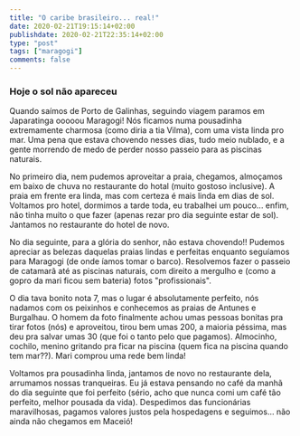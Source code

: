 ```yaml
---
title: "O caribe brasileiro... real!"
date: 2020-02-21T19:15:14+02:00
publishdate: 2020-02-21T22:35:14+02:00
type: "post"
tags: ["maragogi"]
comments: false
---
```

### Hoje o sol não apareceu

Quando saímos de Porto de Galinhas, seguindo viagem paramos em Japaratinga ooooou Maragogi! Nós ficamos numa pousadinha extremamente charmosa (como diria a tia Vilma), com uma vista linda pro mar. Uma pena que estava chovendo nesses dias, tudo meio nublado, e a gente morrendo de medo de perder nosso passeio para as piscinas naturais. 

No primeiro dia, nem pudemos aproveitar a praia, chegamos, almoçamos em baixo de chuva no restaurante do hotal (muito gostoso inclusive). A praia em frente era linda, mas com certeza é mais linda em dias de sol. Voltamos pro hotel, dormimos a tarde toda, eu trabalhei um pouco... enfim, não tinha muito o que fazer (apenas rezar pro dia seguinte estar de sol). Jantamos no restaurante do hotel de novo. 

No dia seguinte, para a glória do senhor, não estava chovendo!! Pudemos apreciar as belezas daquelas praias lindas e perfeitas enquanto seguíamos para Maragogi (de onde íamos tomar o barco). Resolvemos fazer o passeio de catamarã até as piscinas naturais, com direito a mergulho e (como a gopro da mari ficou sem bateria) fotos "profissionais". 

O dia tava bonito nota 7, mas o lugar é absolutamente perfeito, nós nadamos com os peixinhos e conhecemos as praias de Antunes e Burgalhau. O homem da foto finalmente achou umas pessoas bonitas pra tirar fotos (nós) e aproveitou, tirou bem umas 200, a maioria péssima, mas deu pra salvar umas 30 (que foi o tanto pelo que pagamos). Almocinho, cochilo, menino gritando pra ficar na piscina (quem fica na piscina quando tem mar??). Mari comprou uma rede bem linda! 

Voltamos pra pousadinha linda, jantamos de novo no restaurante dela, arrumamos nossas tranqueiras. Eu já estava pensando no café da manhã do dia seguinte que foi perfeito (sério, acho que nunca comi um café tão perfeito, melhor pousada da vida). Despedimos das funcionárias maravilhosas, pagamos valores justos pela hospedagens e seguimos... não ainda não chegamos em Maceió!